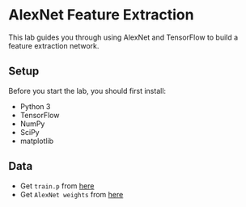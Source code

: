 # AlexNet Feature Extraction
This lab guides you through using AlexNet and TensorFlow to build a feature extraction network.

## Setup
Before you start the lab, you should first install:
* Python 3
* TensorFlow
* NumPy
* SciPy
* matplotlib

## Data

* Get `train.p` from [here](https://drive.google.com/open?id=0B8b_JkA6vaFrQnFIUFBqYnJPclU)
* Get `AlexNet weights` from [here](https://drive.google.com/open?id=0B8b_JkA6vaFraV9HVk9YUWU5X2c)
